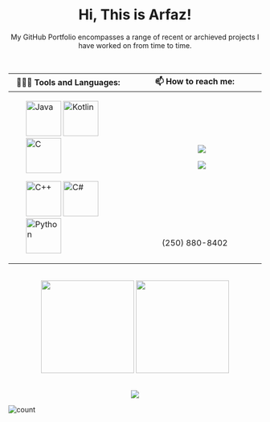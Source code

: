 <div align="center">
  <h1> Hi, This is Arfaz!</h1>
  <p>My GitHub Portfolio encompasses a range of recent or archieved projects I have worked on from time to time.</p>
</div>

<br>
<div align="center">
<table>
    <thead>
        <tr>
            <th colspan=7> 👨🏽‍💻 Tools and Languages:</th>
            <th> 📫 How to reach me:</th>
        </tr>
    </thead>
    <tbody>
        <tr>
            <td rowspan=6 colspan=7 width=300>
                <ul><img src="https://cdn.jsdelivr.net/gh/devicons/devicon/icons/java/java-original.svg" alt="Java" width="70">
                <img src="https://cdn.jsdelivr.net/gh/devicons/devicon/icons/kotlin/kotlin-original.svg" alt="Kotlin" width="70">
                <img src="https://cdn.jsdelivr.net/gh/devicons/devicon/icons/c/c-original.svg" alt="C" width="70"></ul>
                <ul><img src="https://cdn.jsdelivr.net/gh/devicons/devicon/icons/cplusplus/cplusplus-original.svg" alt="C++" width="70">
                <img src="https://cdn.jsdelivr.net/gh/devicons/devicon/icons/csharp/csharp-original.svg" alt="C#" width="70">
                <img src="https://cdn.jsdelivr.net/gh/devicons/devicon/icons/python/python-original.svg" alt="Python" width="70"></ul>
            </td>
            <td align="center" width=250>
                <ul><a href="https://www.linkedin.com/in/arfazhxss/"><img src="https://img.shields.io/badge/linkedin-%230077B5.svg?style=for-the-badge&logo=linkedin"></a></ul>
                <ul><a href="mailto:arfazhussain@uvic.ca"><img src="https://img.shields.io/badge/email-%23D14836.svg?style=for-the-badge&logo=gmail&logoColor=white"></a></ul>
            </td>
        </tr>
        <tr>
            <td colspan="2" align="center">
                (250) 880-8402
            </td>
        </tr>
    </tbody>
</table>
  </div>



<br>
<div align="center">
  <img src="https://github-readme-stats.vercel.app/api/top-langs?username=arfazhxss&layout=compact&theme=algolia&show_icons=true" height = "185"/> </img>
  <img src="https://github-readme-stats.vercel.app/api?username=arfazhxss&theme=algolia&show_icons=true" height = "185"/>
</div>
<br>
<p align="center">
  <a href="https://www.arfazhxss.com"><img src="https://img.shields.io/badge/website-%231a73e8.svg?style=for-the-badge&logo=google-chrome&logoColor=white"></a>
  

</p>

<img src="https://profile-counter.glitch.me/{arfazhxss}/count.svg" alt="count" align="center">



<!---
arfazhuss/arfazhuss is a ✨ special ✨ repository because its `README.md` (this file) appears on your GitHub profile.
You can click the Preview link to take a look at your changes.
--->
